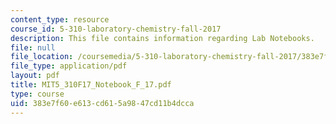 ```yaml
---
content_type: resource
course_id: 5-310-laboratory-chemistry-fall-2017
description: This file contains information regarding Lab Notebooks.
file: null
file_location: /coursemedia/5-310-laboratory-chemistry-fall-2017/383e7f60e613cd615a9847cd11b4dcca_MIT5_310F17_Notebook_F_17.pdf
file_type: application/pdf
layout: pdf
title: MIT5_310F17_Notebook_F_17.pdf
type: course
uid: 383e7f60-e613-cd61-5a98-47cd11b4dcca
---
```

